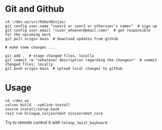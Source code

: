 # Git and Github
```shell
cd ~/dev_ws/src/RobotNinjas/
git config user.name "<user1 or user2 or otheruser's name>"  # sign up
git config user.email "<user_whoever@email.com>"  # get responsible for the upcoming work
git pull origin main  # download updates from github

# make some changes ...

git add .  # stage changed files, locally
git commit -m "<whatever description regarding the changes>"  # commit changed files, locally
git push origin main  # upload local changes to github
```

# Usage
```shell
cd ~/dev_ws
colcon build --symlink-install
source install/setup.bash
ros2 run bringup_ninjasrobot ninjasrobot_core
```
Try to remote control it with `teleop_twist_keyboard`
